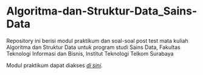 # Algoritma-dan-Struktur-Data_Sains-Data

Repository ini berisi modul praktikum dan soal-soal post test mata kuliah Algoritma dan Struktur Data untuk program studi Sains Data, Fakultas Teknologi Informasi dan Bisnis, Institut Teknologi Telkom Surabaya

Modul praktikum dapat diakses [*di sini*](https://github.com/fzl-22/Algoritma-dan-Struktur-Data_Sains-Data/wiki).
